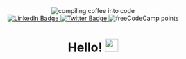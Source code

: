 <div id="header" align="center">
<img src="https://media.giphy.com/media/SXxI9NlwvYiY3bRsck/giphy.gif" alt="compiling coffee into code">
</div>

<div id="badges" align="center">
  <a href="https://linkedin.com/in/shanel">
    <img src="https://img.shields.io/badge/LinkedIn-blue?style=for-the-badge&logo=linkedin&logoColor=white" alt="LinkedIn Badge"/>
  </a>
    <a href="https://twitter.com/shanelATL">
    <img src="https://img.shields.io/badge/Twitter-blue?style=for-the-badge&logo=twitter&logoColor=white" alt="Twitter Badge"/>
  </a>
    <img alt="freeCodeCamp points" src="https://img.shields.io/freecodecamp/points/shanelatl">
</div>
<div id="views" align="center">
<img src="https://komarev.com/ghpvc/?username=shanelhw&style=flat-square&color=blue" alt=""/>
  <h1>
  Hello!
  <img src="https://media.giphy.com/media/mTpY1GAXRAspZTpeBn/giphy.gif" width="30px"/>
</h1>
</div>
